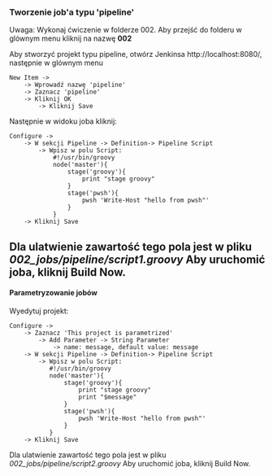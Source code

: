### Tworzenie job'a typu 'pipeline'

Uwaga: Wykonaj ćwiczenie w folderze 002. Aby przejść do folderu w glównym menu kliknij na nazwę <b>002</b>

Aby stworzyć projekt typu pipeline, otwórz Jenkinsa http://localhost:8080/, następnie w glównym menu 
    
    New Item ->
        -> Wprowadź nazwę 'pipeline'
        -> Zaznacz 'pipeline'
        -> Kliknij OK
            -> Kliknij Save

Następnie w widoku joba kliknij:

    Configure ->
        -> W sekcji Pipeline -> Definition-> Pipeline Script
            -> Wpisz w polu Script:
                #!/usr/bin/groovy
                node('master'){
                    stage('groovy'){
                        print "stage groovy"
                    }
                    stage('pwsh'){
                        pwsh 'Write-Host "hello from pwsh"'
                    }
                }
        -> Kliknij Save

Dla ulatwienie zawartość tego pola jest w pliku <i>002_jobs/pipeline/script1.groovy</i>
Aby uruchomić joba, kliknij Build Now.
-----

#### Parametryzowanie jobów

Wyedytuj projekt:

    Configure ->
        -> Zaznacz 'This project is parametrized'
            -> Add Parameter -> String Parameter
                -> name: message, default value: message
        -> W sekcji Pipeline -> Definition-> Pipeline Script
            -> Wpisz w polu Script:
               #!/usr/bin/groovy
               node('master'){
                   stage('groovy'){
                       print "stage groovy"
                       print "$message"
                   }
                   stage('pwsh'){
                       pwsh 'Write-Host "hello from pwsh"'
                   }
               }
        -> Kliknij Save
        
Dla ulatwienie zawartość tego pola jest w pliku <i>002_jobs/pipeline/script2.groovy</i>
Aby uruchomić joba, kliknij Build Now.